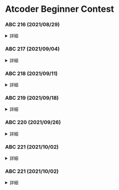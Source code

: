 # Atcoder Beginner Contest

### ABC 216  (2021/08/29)
<details><summary>詳細</summary>
<div>
初参戦

|  A  |  B  |  C  |  D  |  E  |  F  |  G  |  H  |
| :-: | :-: | :-: | :-: | :-: | :-: | :-: | :-: |
| AC  | AC  | AC  | -   | TLE | -   | -   | -   |
| 100 | 200 | 300 | -   | -   | -   | -   | -   |
</div></details>

### ABC 217  (2021/09/04)
<details><summary>詳細</summary>
<div>
目標：Cまでは完璧に

|  A  |  B  |  C  |  D  |  E  |  F  |  G  |  H  |
| :-: | :-: | :-: | :-: | :-: | :-: | :-: | :-: |
| AC  | AC  | AC  | AC  | WA  | -   | -   | -   |
| 100 | 200 | 300 | 400 | -   | -   | -   | -   |
</div></details>

### ABC 218  (2021/09/11)
<details><summary>詳細</summary>
<div>
目標：Cまでは完璧に

|  A  |  B  |  C  |  D  |  E  |  F  |  G  |  H  |
| :-: | :-: | :-: | :-: | :-: | :-: | :-: | :-: |
| AC  | AC  | AC  | WA  | -   | -   | -   | -   |
| 100 | 200 | 300 | -   | -   | -   | -   | -   |
</div></details>

### ABC 219  (2021/09/18)
<details><summary>詳細</summary>
<div>
目標：3完

|  A  |  B  |  C  |  D  |  E  |  F  |  G  |  H  |
| :-: | :-: | :-: | :-: | :-: | :-: | :-: | :-: |
| AC  | AC  | AC  | -   | -   | -   | -   | -   |
| 100 | 200 | 300 | -   | -   | -   | -   | -   |
</div></details>

### ABC 220  (2021/09/26)
<details><summary>詳細</summary>
<div>
目標：D問題までとく

|  A  |  B  |  C  |  D  |  E  |  F  |  G  |  H  |
| :-: | :-: | :-: | :-: | :-: | :-: | :-: | :-: |
| AC  | AC  |AC(3)| -   | -   | -   | -   | -   |
| 100 | 200 | 300 | -   | -   | -   | -   | -   |

D問題、もう少し時間があれば多分行けた。\
訓練を積まねば...
</div></details>

### ABC 221  (2021/10/02)
<details><summary>詳細</summary>
<div>
目標：D問題までとく

|  A  |  B  |  C  |  D  |  E  |  F  |  G  |  H  |
| :-: | :-: | :-: | :-: | :-: | :-: | :-: | :-: |
|AC(1)|AC(1)|AC(3)| -   | -   | -   | -   | -   |
| 100 | 200 | 300 | -   | -   | -   | -   | -   |

D問題、おしかったなあ
</div></details>

### ABC 221  (2021/10/02)
<details><summary>詳細</summary>
<div>
目標：4完

|  A  |  B  |  C  |  D  |  E  |  F  |  G  |  H  |
| :-: | :-: | :-: | :-: | :-: | :-: | :-: | :-: |
| AC  | AC  |AC(1)| -   | -   | -   | -   | -   |
| 100 | 200 | 300 | -   | -   | -   | -   | -   |

成長がなくなってきた気がする
</div></details>
